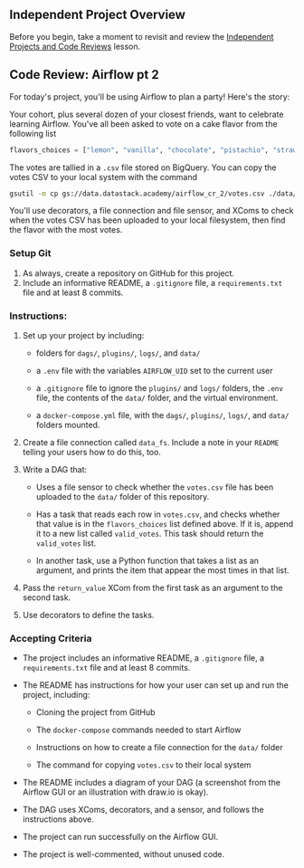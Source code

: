 ## Independent Project Overview
Before you begin, take a moment to revisit and review the [Independent Projects and Code Reviews](https://www.learnhowtoprogram.com/introduction-to-programming/getting-started-at-epicodus/independent-projects-and-code-reviews) lesson.

## Code Review: Airflow pt 2
For today's project, you'll be using Airflow to plan a party! Here's the story:

Your cohort, plus several dozen of your closest friends, want to celebrate learning Airflow. You've all been asked to vote on a cake flavor from the following list
```python
flavors_choices = ["lemon", "vanilla", "chocolate", "pistachio", "strawberry", "confetti", "caramel", "pumpkin", "rose"]
```
The votes are tallied in a `.csv` file stored on BigQuery. You can copy the votes CSV to your local system with the command
```bash
gsutil -m cp gs://data.datastack.academy/airflow_cr_2/votes.csv ./data/
```
 
You'll use decorators, a file connection and file sensor, and XComs to check when the votes CSV has been uploaded to your local filesystem, then find the flavor with the most votes.

### Setup Git
1. As always, create a repository on GitHub for this project. 
1. Include an informative README, a `.gitignore` file, a `requirements.txt` file and at least 8 commits.

### Instructions:
1. Set up your project by including:

    - folders for `dags/`, `plugins/`, `logs/`, and `data/`

    - a `.env` file with the variables `AIRFLOW_UID` set to the current user

    - a `.gitignore` file to ignore the `plugins/` and `logs/` folders, the `.env` file, the contents of the `data/` folder, and the virtual environment.

    - a `docker-compose.yml` file, with the `dags/`, `plugins/`, `logs/`, and `data/` folders mounted.

1. Create a file connection called `data_fs`. Include a note in your `README` telling your users how to do this, too.

1. Write a DAG that:

    - Uses a file sensor to check whether the `votes.csv` file has been uploaded to the `data/` folder of this repository.

    - Has a task that reads each row in `votes.csv`, and checks whether that value is in the `flavors_choices` list defined above. If it is, append it to a new list called `valid_votes`. This task should return the `valid_votes` list.

    - In another task, use a Python function that takes a list as an argument, and prints the item that appear the most times in that list.

1. Pass the `return_value` XCom from the first task as an argument to the second task.

1. Use decorators to define the tasks.



### Accepting Criteria
- The project includes an informative README, a `.gitignore` file, a `requirements.txt` file and at least 8 commits.
- The README has instructions for how your user can set up and run the project, including:

    - Cloning the project from GitHub

    - The `docker-compose` commands needed to start Airflow

    - Instructions on how to create a file connection for the `data/` folder

    - The command for copying `votes.csv` to their local system

- The README includes a diagram of your DAG (a screenshot from the Airflow GUI or an illustration with draw.io is okay).
- The DAG uses XComs, decorators, and a sensor, and follows the instructions above.
- The project can run successfully on the Airflow GUI.
- The project is well-commented, without unused code.
